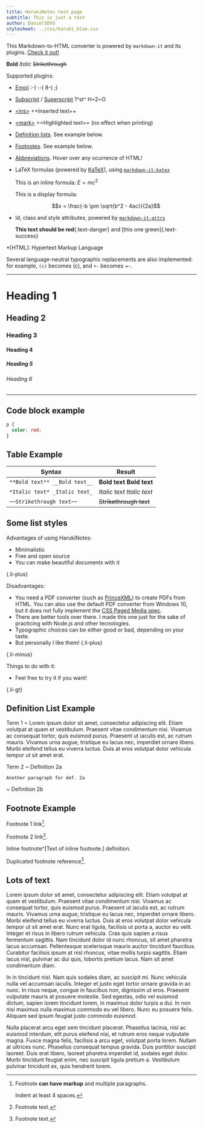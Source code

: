 ```yaml
---
title: HarukiNotes test page
subtitle: This is just a test
author: DanielSDVG
stylesheet: ../css/haruki_blue.css
---
```


This Markdown-to-HTML converter is powered by `markdown-it` and its plugins. [Check it out!](https://github.com/markdown-it/markdown-it)

**Bold** *Italic* ~~Strikethrough~~

Supported plugins:

* [Emoji](https://github.com/markdown-it/markdown-it-emoji) :-) :-( 8-) ;)

* [Subscript](https://github.com/markdown-it/markdown-it-sub) / [Superscript](https://github.com/markdown-it/markdown-it-sup) 1^st^ H~2~O

* [\<ins>](https://github.com/markdown-it/markdown-it-ins) ++Inserted text++

* [\<mark>](https://github.com/markdown-it/markdown-it-mark) ==Highlighted text== (no effect when printing)

* [Definition lists](https://github.com/markdown-it/markdown-it-deflist). See example below.

* [Footnotes](https://github.com/markdown-it/markdown-it-footnote). See example below.

* [Abbreviations](https://github.com/markdown-it/markdown-it-abbr). Hover over any ocurrence of HTML!

* LaTeX formulas (powered by [KaTeX](https://katex.org/)), using [`markdown-it-katex`](https://www.npmjs.com/package/markdown-it-katex)

  This is an inline formula: $E = mc^2$

  This is a display formula:

  $$x = \frac{-b \pm \sqrt{b^2 - 4ac}}{2a}$$

* Id, class and style attributes, powered by [`markdown-it-attrs`](https://www.npmjs.com/package/markdown-it-attrs)

  **This text should be red**{.text-danger} and [this one green]{.text-success}


*[HTML]: Hypertext Markup Language

Several language-neutral typographic replacements are also implemented: for example, `(c)` becomes (c), and `+-` becomes +-.

___

# Heading 1
## Heading 2
### Heading 3
#### Heading 4
##### Heading 5
###### Heading 6

---

## Code block example

```css
p {
  color: red;
}
```


## Table Example

Syntax | Result
------ | ------
`**Bold text** __Bold text__` | **Bold text** __Bold text__
`*Italic text* _Italic text_` | *Italic text* _Italic text_
`~~Strikethrough text~~` | ~~Strikethrough text~~


## Some list styles

Advantages of using HarukiNotes:

+ Minimalistic
+ Free and open source
+ You can make beautiful documents with it

{.li-plus}

Disadvantages:

- You need a PDF converter (such as [PrinceXML](https://www.princexml.com/)) to create PDFs from HTML. You can also use the default PDF converter from Windows 10, but it does not fully implement the [CSS Paged Media spec](https://www.w3.org/TR/css-page-3/).
- There are better tools over there. I made this one just for the sake of practicing with Node.js and other tecnologies.
- Typographic choices can be either good or bad, depending on your taste.
- But personally I like them! {.li-plus}

{.li-minus}

Things to do with it:

* Feel free to try it if you want!

{.li-gt}


## Definition List Example

Term 1
  ~ Lorem ipsum dolor sit amet, consectetur adipiscing elit. Etiam volutpat at quam et vestibulum. Praesent vitae condimentum nisi. Vivamus ac consequat tortor, quis euismod purus. Praesent ut iaculis est, ac rutrum mauris. Vivamus urna augue, tristique eu lacus nec, imperdiet ornare libero. Morbi eleifend tellus eu viverra luctus. Duis at eros volutpat dolor vehicula tempor ut sit amet erat.

Term 2
  ~ Definition 2a

    Another paragraph for def. 2a

  ~ Definition 2b



## Footnote Example

Footnote 1 link[^first].

Footnote 2 link[^second].

Inline footnote^[Text of inline footnote.] definition.

Duplicated footnote reference[^second].

[^first]:
    Footnote **can have markup** and multiple paragraphs.

    Indent at least 4 spaces.

[^second]: Footnote text.



## Lots of text

Lorem ipsum dolor sit amet, consectetur adipiscing elit. Etiam volutpat at quam et vestibulum. Praesent vitae condimentum nisi. Vivamus ac consequat tortor, quis euismod purus. Praesent ut iaculis est, ac rutrum mauris. Vivamus urna augue, tristique eu lacus nec, imperdiet ornare libero. Morbi eleifend tellus eu viverra luctus. Duis at eros volutpat dolor vehicula tempor ut sit amet erat. Nunc erat ligula, facilisis ut porta a, auctor eu velit. Integer et risus in libero rutrum vehicula. Cras quis sapien a risus fermentum sagittis. Nam tincidunt dolor id nunc rhoncus, sit amet pharetra lacus accumsan. Pellentesque scelerisque mauris auctor tincidunt faucibus. Curabitur facilisis ipsum at nisl rhoncus, vitae mollis turpis sagittis. Etiam lacus nisl, pulvinar ac dui quis, lobortis pretium lacus. Nam sit amet condimentum diam.

In in tincidunt nisl. Nam quis sodales diam, ac suscipit mi. Nunc vehicula nulla vel accumsan iaculis. Integer et justo eget tortor ornare gravida in ac nunc. In risus neque, congue in faucibus non, dignissim ut eros. Praesent vulputate mauris at posuere molestie. Sed egestas, odio vel euismod dictum, sapien lorem tincidunt lorem, in maximus dolor turpis a dui. In non nisi maximus nulla maximus commodo eu vel libero. Nunc eu posuere felis. Aliquam sed ipsum feugiat justo commodo euismod.

Nulla placerat arcu eget sem tincidunt placerat. Phasellus lacinia, nisl ac euismod interdum, elit purus eleifend nisi, et rutrum eros neque vulputate magna. Fusce magna felis, facilisis a arcu eget, volutpat porta lorem. Nullam at ultrices nunc. Phasellus consequat tempus gravida. Duis porttitor suscipit laoreet. Duis erat libero, laoreet pharetra imperdiet id, sodales eget dolor. Morbi tincidunt feugiat enim, nec suscipit ligula pretium a. Vestibulum pulvinar tincidunt ex, quis hendrerit lorem. 